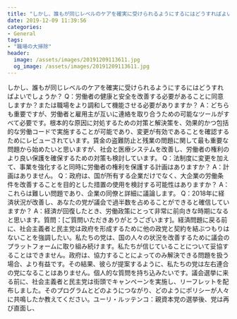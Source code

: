 ```yaml
---
title: "しかし、誰もが同じレベルのケアを確実に受けられるようにするにはどうすればよいでしょうか？"
date: 2019-12-09 11:39:56
categories:
- General
tags:
- "職場の大掃除"
header:
  image: /assets/images/20191209113611.jpg
  og_image: /assets/images/20191209113611.jpg
---
```


しかし、誰もが同じレベルのケアを確実に受けられるようにするにはどうすればよいでしょうか？ Q：労働者の健康と安全を改善する必要があることに同意しますか？または職場をより調和して機能させる必要がありますか？ A：どちらも重要ですが、労働者と雇用主が互いに連絡を取り合うための可能なツールがすべて必要です。根本的な原因に対処するための対策と解決策を、効果的かつ包括的な労働コードで実施することが可能であり、変更が有効であることを確認するためにレビューされています。賃金の盗難防止と残業の問題に関して最も重要な問題から始めたいと思いますが、社会と医療システムを改善し、労働者の権利のより良い保護を確保するための対策も検討しています。 Q：法制度に変更を加えて、事業を強化すると同時に労働者の権利を保護する計画はありますか？ A：計画はありません。 Q：政府は、国が所有する企業だけでなく、大企業の労働条件を改善することを目的とした措置の使用を検討する可能性はありますか？ A：これらは難しい問題であり、企業の同僚と詳細に議論します。 Q：2018年に経済状況が改善し、あなたの党が議会で過半数を占めることができると確信していますか？ A：経済が回復したとき、労働政策にとって非常に前向きな時期になると思います。質問：[ご質問いただきありがとうございます]。経済問題に戻る前に、社会主義者と民主党は政府を形成するために他の政党と契約を結ぶつもりはないことを強調したい。私たちの党は、国の人々の状況を改善するために議会のプラットフォームに取り組み続けます。私たちが信じていることについて妥協することはできません。政府は、協力することによってのみ解決できる問題を扱う場合、より有益です。その結果、彼らが提案するように、私たちの党は左右連合の党になることはありません。個人的な質問を持ち込みたいです。議会選挙に来る前に、社会主義者と民主党は街頭でキャンペーンを実施し、リーフレットを配布しました。そのプログラムとどのようにつながり、どのようにポリシーが人々に共鳴したか教えてください。ユーリ・ルッテンコ：親資本党の選挙後、党は再び直面し、
